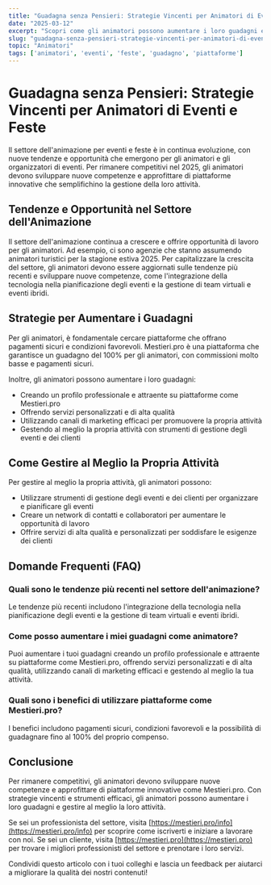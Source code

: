 ```yaml
---
title: "Guadagna senza Pensieri: Strategie Vincenti per Animatori di Eventi e Feste"
date: "2025-03-12"
excerpt: "Scopri come gli animatori possono aumentare i loro guadagni e gestire al meglio la loro attività con piattaforme innovative come Mestieri.pro."
slug: "guadagna-senza-pensieri-strategie-vincenti-per-animatori-di-eventi-e-feste"
topic: "Animatori"
tags: ['animatori', 'eventi', 'feste', 'guadagno', 'piattaforme']
---
```

# Guadagna senza Pensieri: Strategie Vincenti per Animatori di Eventi e Feste

Il settore dell'animazione per eventi e feste è in continua evoluzione, con nuove tendenze e opportunità che emergono per gli animatori e gli organizzatori di eventi. Per rimanere competitivi nel 2025, gli animatori devono sviluppare nuove competenze e approfittare di piattaforme innovative che semplifichino la gestione della loro attività.

## Tendenze e Opportunità nel Settore dell'Animazione

Il settore dell'animazione continua a crescere e offrire opportunità di lavoro per gli animatori. Ad esempio, ci sono agenzie che stanno assumendo animatori turistici per la stagione estiva 2025. Per capitalizzare la crescita del settore, gli animatori devono essere aggiornati sulle tendenze più recenti e sviluppare nuove competenze, come l'integrazione della tecnologia nella pianificazione degli eventi e la gestione di team virtuali e eventi ibridi.

## Strategie per Aumentare i Guadagni

Per gli animatori, è fondamentale cercare piattaforme che offrano pagamenti sicuri e condizioni favorevoli. Mestieri.pro è una piattaforma che garantisce un guadagno del 100% per gli animatori, con commissioni molto basse e pagamenti sicuri.

Inoltre, gli animatori possono aumentare i loro guadagni:

* Creando un profilo professionale e attraente su piattaforme come Mestieri.pro
* Offrendo servizi personalizzati e di alta qualità
* Utilizzando canali di marketing efficaci per promuovere la propria attività
* Gestendo al meglio la propria attività con strumenti di gestione degli eventi e dei clienti

## Come Gestire al Meglio la Propria Attività

Per gestire al meglio la propria attività, gli animatori possono:

* Utilizzare strumenti di gestione degli eventi e dei clienti per organizzare e pianificare gli eventi
* Creare un network di contatti e collaboratori per aumentare le opportunità di lavoro
* Offrire servizi di alta qualità e personalizzati per soddisfare le esigenze dei clienti

## Domande Frequenti (FAQ)

### Quali sono le tendenze più recenti nel settore dell'animazione?

Le tendenze più recenti includono l'integrazione della tecnologia nella pianificazione degli eventi e la gestione di team virtuali e eventi ibridi.

### Come posso aumentare i miei guadagni come animatore?

Puoi aumentare i tuoi guadagni creando un profilo professionale e attraente su piattaforme come Mestieri.pro, offrendo servizi personalizzati e di alta qualità, utilizzando canali di marketing efficaci e gestendo al meglio la tua attività.

### Quali sono i benefici di utilizzare piattaforme come Mestieri.pro?

I benefici includono pagamenti sicuri, condizioni favorevoli e la possibilità di guadagnare fino al 100% del proprio compenso.

## Conclusione

Per rimanere competitivi, gli animatori devono sviluppare nuove competenze e approfittare di piattaforme innovative come Mestieri.pro. Con strategie vincenti e strumenti efficaci, gli animatori possono aumentare i loro guadagni e gestire al meglio la loro attività. 

Se sei un professionista del settore, visita [https://mestieri.pro/info](https://mestieri.pro/info) per scoprire come iscriverti e iniziare a lavorare con noi. 
Se sei un cliente, visita [https://mestieri.pro](https://mestieri.pro) per trovare i migliori professionisti del settore e prenotare i loro servizi.

Condividi questo articolo con i tuoi colleghi e lascia un feedback per aiutarci a migliorare la qualità dei nostri contenuti!